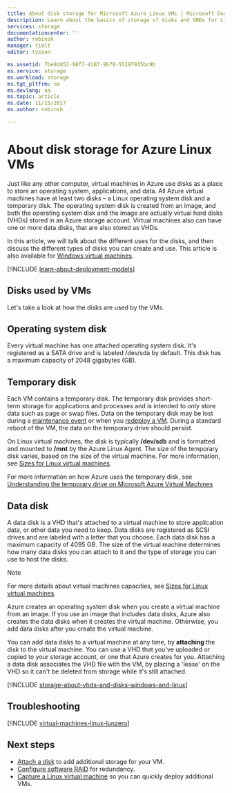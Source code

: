 ```yaml
---
title: About disk storage for Microsoft Azure Linux VMs | Microsoft Docs
description: Learn about the basics of storage of disks and VHDs for Linux virtual machines in Azure.
services: storage
documentationcenter: ''
author: robinsh
manager: timlt
editor: tysonn

ms.assetid: 7be8dd52-98f7-4187-9b78-55197915bc9b
ms.service: storage
ms.workload: storage
ms.tgt_pltfrm: na
ms.devlang: na
ms.topic: article
ms.date: 11/15/2017
ms.author: robinsh

---
```

# About disk storage for Azure Linux VMs
Just like any other computer, virtual machines in Azure use disks as a place to store an operating system, applications, and data. All Azure virtual machines have at least two disks – a Linux operating system disk and a temporary disk. The operating system disk is created from an image, and both the operating system disk and the image are actually virtual hard disks (VHDs) stored in an Azure storage account. Virtual machines also can have one or more data disks, that are also stored as VHDs. 

In this article, we will talk about the different uses for the disks, and then discuss the different types of disks you can create and use. This article is also available for [Windows virtual machines](../windows/about-disks-and-vhds.md).

[!INCLUDE [learn-about-deployment-models](../../../includes/learn-about-deployment-models-both-include.md)]

## Disks used by VMs

Let's take a look at how the disks are used by the VMs.

## Operating system disk
Every virtual machine has one attached operating system disk. It's registered as a SATA drive and is labeled /dev/sda by default. This disk has a maximum capacity of 2048 gigabytes (GB). 

## Temporary disk
Each VM contains a temporary disk. The temporary disk provides short-term storage for applications and processes and is intended to only store data such as page or swap files. Data on the temporary disk may be lost during a [maintenance event](../windows/manage-availability.md?toc=%2fazure%2fvirtual-machines%2fwindows%2ftoc.json#understand-vm-reboots---maintenance-vs-downtime) or when you [redeploy a VM](../windows/redeploy-to-new-node.md?toc=%2fazure%2fvirtual-machines%2flinux%2ftoc.json). During a standard reboot of the VM, the data on the temporary drive should persist.

On Linux virtual machines, the disk is typically **/dev/sdb** and is formatted and mounted to **/mnt** by the Azure Linux Agent. The size of the temporary disk varies, based on the size of the virtual machine. For more information, see [Sizes for Linux virtual machines](../windows/sizes.md).

For more information on how Azure uses the temporary disk, see [Understanding the temporary drive on Microsoft Azure Virtual Machines](https://blogs.msdn.microsoft.com/mast/2013/12/06/understanding-the-temporary-drive-on-windows-azure-virtual-machines/)

## Data disk
A data disk is a VHD that's attached to a virtual machine to store application data, or other data you need to keep. Data disks are registered as SCSI drives and are labeled with a letter that you choose. Each data disk has a maximum capacity of 4095 GB. The size of the virtual machine determines how many data disks you can attach to it and the type of storage you can use to host the disks.

> [!NOTE]
> For more details about virtual machines capacities, see [Sizes for Linux virtual machines](../windows/sizes.md).
> 

Azure creates an operating system disk when you create a virtual machine from an image. If you use an image that includes data disks, Azure also creates the data disks when it creates the virtual machine. Otherwise, you add data disks after you create the virtual machine.

You can add data disks to a virtual machine at any time, by **attaching** the disk to the virtual machine. You can use a VHD that you've uploaded or copied to your storage account, or one that Azure creates for you. Attaching a data disk associates the VHD file with the VM, by placing a 'lease' on the VHD so it can't be deleted from storage while it's still attached.

[!INCLUDE [storage-about-vhds-and-disks-windows-and-linux](../../../includes/storage-about-vhds-and-disks-windows-and-linux.md)]

## Troubleshooting
[!INCLUDE [virtual-machines-linux-lunzero](../../../includes/virtual-machines-linux-lunzero.md)]

## Next steps
* [Attach a disk](add-disk.md?toc=%2fazure%2fvirtual-machines%2flinux%2ftoc.json) to add additional storage for your VM.
* [Configure software RAID](configure-raid.md?toc=%2fazure%2fvirtual-machines%2flinux%2ftoc.json) for redundancy.
* [Capture a Linux virtual machine](./classic/capture-image.md?toc=%2fazure%2fvirtual-machines%2flinux%2fclassic%2ftoc.json) so you can quickly deploy additional VMs.

